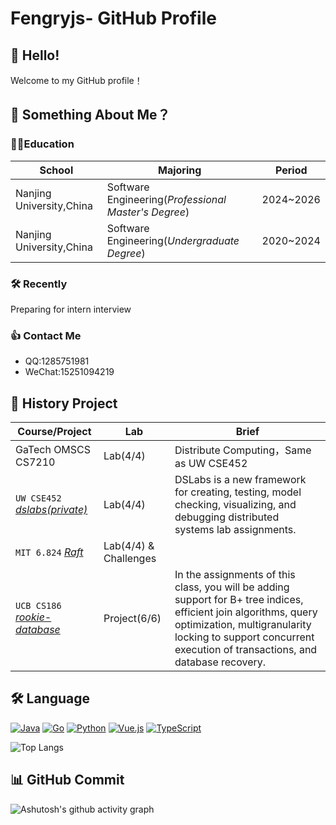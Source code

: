 # Fengryjs- GitHub Profile

## 👋 Hello!

Welcome to my GitHub profile！

## 🤧 Something About Me？

### 🧑‍🎓Education

| School                   | Majoring                                             | Period    |
| ------------------------ | ---------------------------------------------------- | --------- |
| Nanjing University,China | Software Engineering(*Professional Master's Degree*) | 2024~2026 |
| Nanjing University,China | Software Engineering(*Undergraduate Degree*)         | 2020~2024 |

### 🛠️ Recently

Preparing for intern interview

### 👍 Contact Me

* QQ:1285751981
* WeChat:15251094219

## 💼 History Project

| Course/Project                                               | Lab                   | Brief                                                        |
| ------------------------------------------------------------ | --------------------- | ------------------------------------------------------------ |
| GaTech OMSCS CS7210                                          | Lab(4/4)              | Distribute Computing，Same as UW CSE452                      |
| `UW CSE452` [*dslabs(private)*](https://github.com/Fengryjs/UW-dslabs) | Lab(4/4)              | DSLabs is a new framework for creating, testing, model checking, visualizing, and debugging distributed systems lab assignments. |
| `MIT 6.824` [*Raft*](https://github.com/Fengryjs/MIT6.824-Raft) | Lab(4/4) & Challenges |                                                              |
| `UCB CS186` [*rookie-database*](https://github.com/Fengryjs/UCB-cs186-sp24) | Project(6/6)          | In the assignments of this class, you will be adding support for B+ tree indices, efficient join algorithms, query optimization, multigranularity locking to support concurrent execution of transactions, and database recovery. |

## 🛠️ Language

[![Java](https://img.shields.io/badge/Java-%23ED8B00?logo=java&logoColor=white)](https://www.oracle.com/java/) [![Go](https://img.shields.io/badge/GoLang-%2300ADD8?logo=go&logoColor=white)](https://go.dev/) [![Python](https://img.shields.io/badge/Python-%233776AB?logo=python&logoColor=white)](https://www.python.org/)  [![Vue.js](https://img.shields.io/badge/Vue.js-%234FC08D.svg?&logo=Vue.js&logoColor=white)](https://vuejs.org/) [![TypeScript](https://img.shields.io/badge/TypeScript-%23007ACC?logo=typescript&logoColor=white)](https://www.typescriptlang.org/)

![Top Langs](https://github-readme-stats.vercel.app/api/top-langs/?count_private=true&username=Fengryjs&layout=compact&exclude_repo=Twin_Cities_Chronicles&hide_border=true&show_icons=true&include_all_commits=true)

## 📊 GitHub Commit

![Ashutosh's github activity graph](https://github-readme-activity-graph.vercel.app/graph?username=Fengryjs&theme=dracula&count_private=true)

